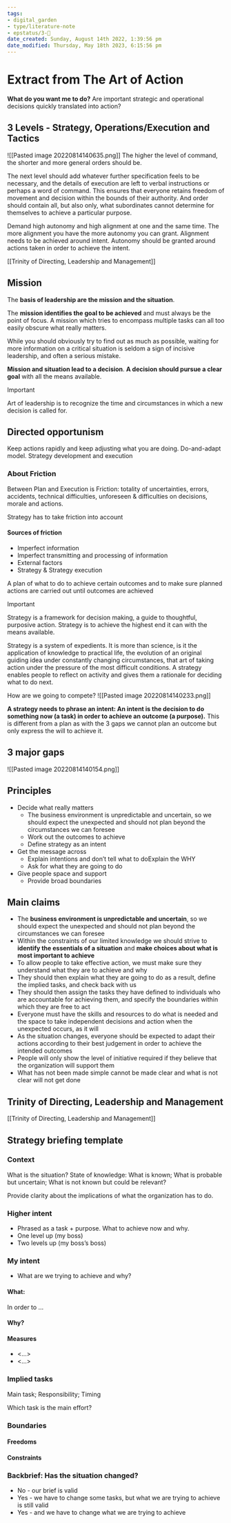 ```yaml
---
tags: 
- digital_garden
- type/literature-note
- epstatus/3-🌳
date_created: Sunday, August 14th 2022, 1:39:56 pm
date_modified: Thursday, May 18th 2023, 6:15:56 pm
---
```

# Extract from The Art of Action
**What do you want me to do?**
Are important strategic and operational decisions quickly translated into action?

## 3 Levels - Strategy, Operations/Execution and Tactics
![[Pasted image 20220814140635.png]]
The higher the level of command, the shorter and more general orders should be. 

The next level should add whatever further specification feels to be necessary, and the details of execution are left to verbal instructions or perhaps a word of command. This ensures that everyone retains freedom of movement and decision within the bounds of their authority. And order should contain all, but also only, what subordinates cannot determine for themselves to achieve a particular purpose.

Demand high autonomy and high alignment at one and the same time. The more alignment you have the more autonomy you can grant. Alignment needs to be achieved around intent. Autonomy should be granted around actions taken in order to achieve the intent.

[[Trinity of Directing, Leadership and Management]]

## Mission
The **basis of leadership are the mission and the situation**.

The **mission identifies the goal to be achieved** and must always be the point of focus. A mission which tries to encompass multiple tasks can all too easily obscure what really matters.

While you should obviously try to find out as much as possible, waiting for more information on a critical situation is seldom a sign of incisive leadership, and often a serious mistake.

**Mission and situation lead to a decision**. **A decision should pursue a clear goal** with all the means available.

> [!important]
> Art of leadership is to recognize the time and circumstances in which a new decision is called for.


## Directed opportunism
Keep actions rapidly and keep adjusting what you are doing. Do-and-adapt model. Strategy development and execution

### About Friction
Between Plan and Execution is Friction: totality of uncertainties, errors, accidents, technical difficulties, unforeseen & difficulties on decisions, morale and actions.

Strategy has to take friction into account

#### Sources of friction
+ Imperfect information
+ Imperfect transmitting and processing of information
+ External factors
+ Strategy & Strategy execution

A plan of what to do to achieve certain outcomes and to make sure planned actions are carried out until outcomes are achieved

> [!important]
> Strategy is a framework for decision making, a guide to thoughtful, purposive action. Strategy is to achieve the highest end it can with the means available. 
> 

Strategy is a system of expedients. It is more than science, is it the application of knowledge to practical life, the evolution of an original guiding idea under constantly changing circumstances, that art of taking action under the pressure of the most difficult conditions. A strategy enables people to reflect on activity and gives them a rationale for deciding what to do next.

How are we going to compete?
![[Pasted image 20220814140233.png]]


**A strategy needs to phrase an intent: An intent is the decision to do something now (a task) in order to achieve an outcome (a purpose).** This is different from a plan as with the 3 gaps we cannot plan an outcome but only express the will to achieve it.

## 3 major gaps 
![[Pasted image 20220814140154.png]]

## Principles
+ Decide what really matters
	+ The business environment is unpredictable and uncertain, so we should expect the unexpected and should not plan beyond the circumstances we can foresee
	+ Work out the outcomes to achieve
	+ Define strategy as an intent
+ Get the message across
	+ Explain intentions and don’t tell what to doExplain the WHY
	+ Ask for what they are going to do
+ Give people space and support
	+ Provide broad boundaries


## Main claims
+ The **business environment is unpredictable and uncertain**, so we should expect the unexpected and should not plan beyond the circumstances we can foresee
+ Within the constraints of our limited knowledge we should strive to **identify the essentials of a situation** and **make choices about what is most important to achieve**
+ To allow people to take effective action, we must make sure they understand what they are to achieve and why
+ They should then explain what they are going to do as a result, define the implied tasks, and check back with us
+ They should then assign the tasks they have defined to individuals who are accountable for achieving them, and specify the boundaries within which they are free to act
+ Everyone must have the skills and resources to do what is needed and the space to take independent decisions and action when the unexpected occurs, as it will
+ As the situation changes, everyone should be expected to adapt their actions according to their best judgement in order to achieve the intended outcomes
+ People will only show the level of initiative required if they believe that the organization will support them
+ What has not been made simple cannot be made clear and what is not clear will not get done


## Trinity of Directing, Leadership and Management
[[Trinity of Directing, Leadership and Management]]

## Strategy briefing template
### Context
What is the situation? 
State of knowledge: What is known; What is probable but uncertain; What is not known but could be relevant? 

Provide clarity about the implications of what the organization has to do.

### Higher intent
+ Phrased as a task + purpose. What to achieve now and why.
+ One level up (my boss)
+ Two levels up (my boss’s boss)

### My intent
+ What are we trying to achieve and why?

#### What: 
In order to …

#### Why?

#### Measures
+ <...>
+ <...>

### Implied tasks
Main task; Responsibility; Timing

Which task is the main effort?

### Boundaries
#### Freedoms
#### Constraints

### Backbrief: Has the situation changed?
+ No - our brief is valid
+ Yes - we have to change some tasks, but what we are trying to achieve is still valid
+ Yes - and we have to change what we are trying to achieve
